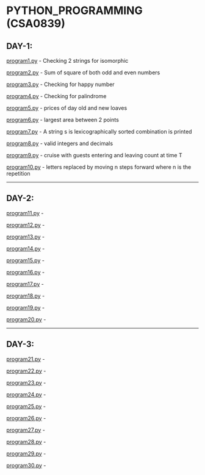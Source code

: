 # PYTHON_PROGRAMMING (CSA0839)

## DAY-1:

[program1.py](program1.py) - Checking 2 strings for isomorphic

[program2.py](program2.py) - Sum of square of both odd and even numbers

[program3.py](program3.py) - Checking for happy number

[program4.py](program4.py) - Checking for palindrome

[program5.py](program5.py) - prices of day old and new loaves

[program6.py](program6.py) - largest area between 2 points

[program7.py](program7.py) - A string s is lexicographically sorted combination is printed

[program8.py](program8.py) - valid integers and decimals

[program9.py](program9.py) - cruise with guests entering and leaving count at time T

[program10.py](program10.py) - letters replaced by moving n steps forward where n is the repetition 

---

## DAY-2:

[program11.py](program11.py) - 

[program12.py](program12.py) - 

[program13.py](program13.py) - 

[program14.py](program14.py) - 

[program15.py](program15.py) - 

[program16.py](program16.py) - 

[program17.py](program17.py) - 

[program18.py](program18.py) - 

[program19.py](program19.py) - 

[program20.py](program20.py) - 

---

## DAY-3:

[program21.py](program21.py) - 

[program22.py](program22.py) - 

[program23.py](program23.py) - 

[program24.py](program24.py) - 

[program25.py](program25.py) - 

[program26.py](program26.py) - 

[program27.py](program27.py) - 

[program28.py](program28.py) - 

[program29.py](program29.py) - 

[program30.py](program30.py) - 